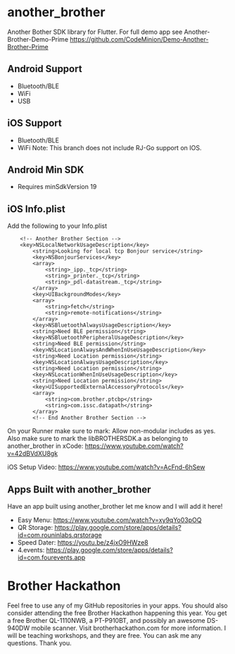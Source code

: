 # another_brother

Another Bother SDK library for Flutter. For full demo app see Another-Brother-Demo-Prime https://github.com/CodeMinion/Demo-Another-Brother-Prime

## Android Support
- Bluetooth/BLE
- WiFi
- USB

## iOS Support
- Bluetooth/BLE
- WiFi
Note: This branch does not include RJ-Go support on IOS.

## Android Min SDK
- Requires minSdkVersion 19

## iOS Info.plist

Add the following to your Info.plist
```
	<!-- Another Brother Section -->
	<key>NSLocalNetworkUsageDescription</key>
        <string>Looking for local tcp Bonjour service</string>
        <key>NSBonjourServices</key>
        <array>
        	<string>_ipp._tcp</string>
        	<string>_printer._tcp</string>
        	<string>_pdl-datastream._tcp</string>
        </array>
        <key>UIBackgroundModes</key>
        <array>
        	<string>fetch</string>
        	<string>remote-notifications</string>
        </array>
        <key>NSBluetoothAlwaysUsageDescription</key>
    	<string>Need BLE permission</string>
    	<key>NSBluetoothPeripheralUsageDescription</key>
    	<string>Need BLE permission</string>
    	<key>NSLocationAlwaysAndWhenInUseUsageDescription</key>
    	<string>Need Location permission</string>
    	<key>NSLocationAlwaysUsageDescription</key>
    	<string>Need Location permission</string>
    	<key>NSLocationWhenInUseUsageDescription</key>
    	<string>Need Location permission</string>
    	<key>UISupportedExternalAccessoryProtocols</key>
    	<array>
    		<string>com.brother.ptcbp</string>
    		<string>com.issc.datapath</string>
    	</array>
    	<!-- End Another Brother Section -->
```
On your Runner make sure to mark: Allow non-modular includes as yes.
Also make sure to mark the libBROTHERSDK.a as belonging to another_brother in xCode: https://www.youtube.com/watch?v=42dBVdXU8gk

iOS Setup Video: https://www.youtube.com/watch?v=AcFnd-6hSew



## Apps Built with another_brother
Have an app built using another_brother let me know and I will add it here!

- Easy Menu: https://www.youtube.com/watch?v=xy9qYo03pOQ
- QR Storage: https://play.google.com/store/apps/details?id=com.rouninlabs.qrstorage
- Speed Dater: https://youtu.be/z4jxO9HWze8
- 4.events: https://play.google.com/store/apps/details?id=com.fourevents.app

# Brother Hackathon
Feel free to use any of my GitHub repositories in your apps. You should also consider
attending the free Brother Hackathon happening this year. You get a free Brother QL-1110NWB,
a PT-P910BT, and possibly an awesome DS-940DW mobile scanner. Visit brotherhackathon.com for
more information. I will be teaching workshops, and they are free. You can ask me any questions.
Thank you.

